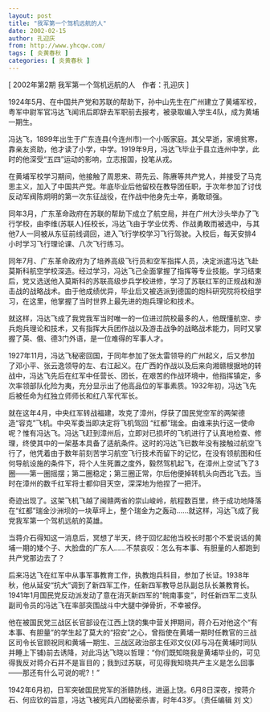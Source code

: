 ```yaml
---
layout: post
title: "我军第一个驾机远航的人"
date: 2002-02-15
author: 孔迎庆
from: http://www.yhcqw.com/
tags: [ 炎黄春秋 ]
categories: [ 炎黄春秋 ]
---
```



[ 2002年第2期 我军第一个驾机远航的人　作者：孔迎庆 ]

1924年5月、在中国共产党和苏联的帮助下，孙中山先生在广州建立了黄埔军校，粤军中尉军官冯达飞闻讯后即辞去军职前去报考，被录取编入学生4队，成为黄埔一期生。


冯达飞，1899年出生于广东连县(今连州市)一个小贩家庭。其父早逝，家境贫寒，靠亲友资助，他才读了小学，中学。1919年9月，冯达飞毕业于县立连州中学，此时的他深受“五四”运动的影响，立志报国，投笔从戎。


在黄埔军校学习期间，他接触了周恩来、蒋先云、陈赓等共产党人，并接受了马克思主义，加入了中国共产党。年底毕业后他留校在教导团任职，于次年参加了讨伐反动军阀陈炯明的第一次东征战役，在作战中他身先士卒，勇敢顽强。


同年3月，广东革命政府在苏联的帮助下成立了航空局，并在广州大沙头举办了飞行学校，由李维(苏联人)任校长，冯达飞由于学业优秀、作战勇敢而被选中，与其他7人一同被从东征前线调回，进入飞行学校学习飞行驾驶。入校后，每天安排4小时学习飞行理论课、八次飞行练习。


同年7月、广东革命政府为了培养高级飞行员和空军指挥人员，决定派遣冯达飞赴莫斯科航空学校深造。经过学习，冯达飞己全面掌握了指挥等专业技能。学习结束后，党又选送他入莫斯科的苏联高级步兵学校进修，学习了苏联红军的正规战和游击战的战略战术。由于他成绩优异，毕业后又被选派到德国的炮科研究院将校组学习，在这里，他掌握了当时世界上最先进的炮兵理论和技术。


就这样，冯达飞成了我党我军当时唯一的一位进过院校最多的人，他既懂航空、步兵炮兵理论和技术，又有指挥大兵团作战以及游击战争的战略战术能力，同时又掌握了英、俄、德3门外语，是一位难得的军事人才。


1927年11月，冯达飞秘密回国，于同年参加了张太雷领导的广州起义，后又参加了邓小平、张云逸领导的左、右江起义。在广西的作战以及后来向湘赣根据地的转战中，冯达飞先后在红军中任营长、团长，在艰苦的作战环境中，他指挥镇定，多次率领部队化险为夷，充分显示出了他高品位的军事素质。1932年初，冯达飞先后被任命为红独立师师长和红八军代军长。

就在这年4月，中央红军转战福建，攻克了漳州，俘获了国民党空军的两架德造“容克”飞机。中央军委当即决定将飞机驾回 
“红都”瑞金。由谁来执行这一使命呢？惟有冯达飞。冯达飞赶到漳州后，立即对已损坏的飞机进行了认真地检查、修理，终使其中的一架基本具备了适航条件。这时的冯达飞已数年没有接触过航空飞行了，他凭着由于数年前刻苦学习航空飞行技术而留下的记忆，在没有领航图和任何导航设施的条件下，将个人生死置之度外，毅然驾机起飞，在漳州上空试飞了3圈——第一圈摇摆；第二圈稳定；第三圈正常，尔后他便掉转机头向西北飞去。当时在漳州的数千红军将士都仰目天空，深深地为他捏了一把汗。


奇迹出现了。这架飞机飞越了闽赣两省的崇山峻岭，航程数百里，终于成功地降落在“红都”瑞金沙洲坝的一块草坪上，整个瑞金为之轰动……就这样，冯达飞成了我党我军第一个驾机远航的英雄。


当蒋介石得知这一消息后，冥想了半天，终于回忆起他当校长时那个不爱说话的黄埔一期的矮个子、大脸盘的广东人……不禁哀叹：怎么有本事、有胆量的人都跑到共产党那边去了？


后来冯达飞在红军中从事军事教育工作，执教炮兵科目，参加了长证。1938年秋，他从延安“抗大”调到了新四军工作，任新四军教导总队副总队长兼教育长。1941年1月国民党反动派发动了意在消灭新四军的“皖南事变”，时任新四军二支队副司令员的冯达飞在率部突围战斗中大腿中弹骨折，不幸被俘。


他在被国民党三战区长官部设在江西上饶的集中营关押期间，蒋介石对他这个“有本事、有胆量”的学生起了莫大的“招安”之心，曾指使在黄埔一期时任教官的三战区司令长官顾祝同和黄埔一期生、三战区政治部主任邓文仪(邓与冯在黄埔时同队并睡上下铺)前去诱降，对此冯达飞晓以哲理：“你们既知晓我是黄埔毕业的，可见得我反对蒋介石并不是盲目的；我到过苏联，可见得我知晓共产主义是怎么回事——那还有什么可说的呢?！”

1942年6月初，日军突破国民党军的浙赣防线，进逼上饶。6月8日深夜，按蒋介石、何应钦的旨意，冯达飞被宪兵八团秘密杀害，时年43岁。（责任编辑 刘 文）



